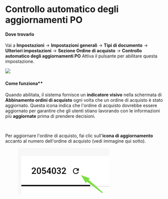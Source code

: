 # Controllo automatico degli aggiornamenti PO

#### Dove trovarlo

Vai a **Impostazioni** → **Impostazioni generali** → **Tipi di documento** → **Ulteriori impostazioni** → **Sezione Ordine di acquisto** → **Controllo automatico degli aggiornamenti PO** Attiva il pulsante per abilitare questa impostazione.​

![](https://files.gitbook.com/v0/b/gitbook-x-prod.appspot.com/o/spaces%2FT2n2w4uDCJvv7CJ5zrdk%2Fuploads%2FqGHdOQkEajJQgR1hKvQS%2Fimage.png?alt=media\&token=42d65488-bc66-4c54-859e-8d11cc2e6ec3)

#### Come funziona\*\*

Quando abilitata, il sistema fornisce un **indicatore visivo** nella schermata di **Abbinamento ordini di acquisto** ogni volta che un ordine di acquisto è stato aggiornato. Questa icona indica che l'ordine di acquisto dovrebbe essere aggiornato per garantire che gli utenti stiano lavorando con le informazioni più **aggiornate** prima di prendere decisioni.

<div align="left"><img src="https://files.gitbook.com/v0/b/gitbook-x-prod.appspot.com/o/spaces%2FT2n2w4uDCJvv7CJ5zrdk%2Fuploads%2FF8XWBZv8qYmgX4AlJCTw%2Fimage.png?alt=media&#x26;token=c298b346-b1bc-4513-8bb7-520384fe0b1b" alt=""></div>

Per aggiornare l'ordine di acquisto, fai clic sull'**icona di aggiornamento** accanto al numero dell'ordine di acquisto (vedi immagine qui sotto).

<div align="left"><figure><img src="../../../../../.gitbook/assets/image (7).png" alt=""><figcaption></figcaption></figure></div>
